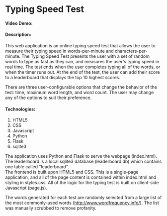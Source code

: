 # Typing Speed Test
#### Video Demo:  <URL HERE>
#### Description:
This web application is an online typing speed test that allows the user to measure their typing speed in words-per-minute and characters-per-minute.
The Typing Speed Test presents the user with a set of random words to type as fast as they can, and measures the user's typing speed in real time. 
The test ends when the user completes typing all of the words, or when the timer runs out. At the end of the test, the user can add their score to a leaderboard that displays the top 10 highest scores.

There are three user-configurable options that change the behavior of the test: time, maximum word length, and word count. The user may change any of the options to suit their preference.

#### Technologies:
1. HTML5
2. CSS
3. Javascript
4. Python
5. Flask
6. sqlite3

The application uses Python and Flask to serve the webpage (index.html). The leaderboard is a local sqlite3 database (leaderboard.db) which contains one table called "leaderboard".  
The frontend is built upon HTML5 and CSS. This is a single-page application, and all of the page content is contained within index.html and styling in styles.css. All of the logic for the typing test is built on client-side Javascript (page.js).

The words generated for each test are randomly selected from a large list of the most commonly-used words (http://www.wordfrequency.info/). The list was manually scrubbed to remove profanity.

